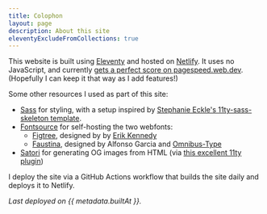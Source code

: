 ```yaml
---
title: Colophon
layout: page
description: About this site
eleventyExcludeFromCollections: true
---
```


This website is built using [Eleventy](https://11ty.dev) and hosted on
[Netlify](https://netlify.com). It uses no JavaScript, and currently
[gets a perfect score on pagespeed.web.dev](https://pagespeed.web.dev/analysis/http-tylermercer-net/qf9qmvfmyi?form_factor=mobile).
(Hopefully I can keep it that way as I add features!)

Some other resources I used as part of this site:

* [Sass](https://sass-lang.com/) for styling, with a setup inspired by
  [Stephanie Eckle's 11ty-sass-skeleton template](https://github.com/5t3ph/11ty-sass-skeleton).
* [Fontsource](https://fontsource.org) for self-hosting the two webfonts:
  * [Figtree](https://www.erikdkennedy.com/projects/figtree.html), designed by
    by [Erik Kennedy](https://www.erikdkennedy.com/)
  * [Faustina](https://www.omnibus-type.com/fonts/faustina/), designed by
    Alfonso Garcia and [Omnibus-Type](https://www.omnibus-type.com/)
* [Satori](https://github.com/vercel/satori) for generating OG images from HTML
  (via
  [this excellent 11ty plugin](https://www.npmjs.com/package/eleventy-plugin-og-image))

I deploy the site via a GitHub Actions workflow that builds the site daily and
deploys it to Netlify.

_Last deployed on {{ metadata.builtAt }}._
